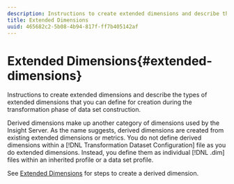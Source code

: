 ```yaml
---
description: Instructions to create extended dimensions and describe the types of extended dimensions that you can define for creation during the transformation phase of data set construction.
title: Extended Dimensions
uuid: 465682c2-5b08-4b94-817f-ff7b405142af
---
```


# Extended Dimensions{#extended-dimensions}

Instructions to create extended dimensions and describe the types of extended dimensions that you can define for creation during the transformation phase of data set construction.

Derived dimensions make up another category of dimensions used by the Insight Server. As the name suggests, derived dimensions are created from existing extended dimensions or metrics. You do not define derived dimensions within a [!DNL Transformation Dataset Configuration] file as you do extended dimensions. Instead, you define them as individual [!DNL .dim] files within an inherited profile or a data set profile.

See [Extended Dimensions](https://experienceleague.adobe.com/docs/data-workbench/using/client/admin-ui/profile-mgr/c-dvrd-dim.html) for steps to create a derived dimension. 
